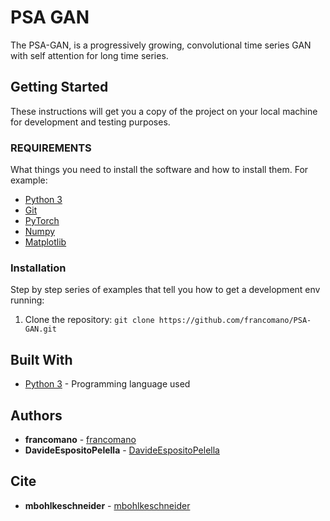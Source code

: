 

# PSA GAN

The PSA-GAN, is a progressively growing, convolutional time series GAN with self attention for long time series.


## Getting Started

These instructions will get you a copy of the project on your local machine for development and testing purposes.
### REQUIREMENTS

What things you need to install the software and how to install them. For example: 
* [Python 3](https://www.python.org/downloads/) 
* [Git](https://git-scm.com/downloads)
* [PyTorch](https://pytorch.org/)
* [Numpy](https://numpy.org/)
* [Matplotlib](https://matplotlib.org/) 


### Installation
Step by step series of examples that tell you how to get a development env running: 

 1. Clone the repository: `git clone https://github.com/francomano/PSA-GAN.git` 
 

 ## Built With 

 * [Python 3](https://www.python.org/) - Programming language used  


 ## Authors  

 * **francomano** - [francomano](https://github.com/francomano)  
 * **DavideEspositoPelella** -  [DavideEspositoPelella](https://github.com/DavideEspositoPelella)  


## Cite

* **mbohlkeschneider** - [mbohlkeschneider](https://github.com/mbohlkeschneider/psa-gan)


